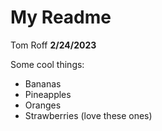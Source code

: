 
# My Readme

Tom Roff
**2/24/2023**

Some cool things:
- Bananas
- Pineapples
- Oranges
- Strawberries (love these ones)